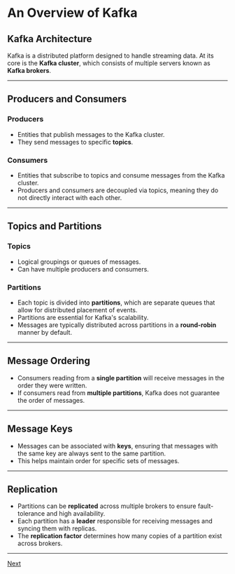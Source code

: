 # An Overview of Kafka

## Kafka Architecture
Kafka is a distributed platform designed to handle streaming data. At its core is the **Kafka cluster**, which consists of multiple servers known as **Kafka brokers**.

---

## Producers and Consumers

### Producers
- Entities that publish messages to the Kafka cluster.
- They send messages to specific **topics**.

### Consumers
- Entities that subscribe to topics and consume messages from the Kafka cluster.
- Producers and consumers are decoupled via topics, meaning they do not directly interact with each other.

---

## Topics and Partitions

### Topics
- Logical groupings or queues of messages.
- Can have multiple producers and consumers.

### Partitions
- Each topic is divided into **partitions**, which are separate queues that allow for distributed placement of events.
- Partitions are essential for Kafka's scalability.
- Messages are typically distributed across partitions in a **round-robin** manner by default.

---

## Message Ordering
- Consumers reading from a **single partition** will receive messages in the order they were written.
- If consumers read from **multiple partitions**, Kafka does not guarantee the order of messages.

---

## Message Keys
- Messages can be associated with **keys**, ensuring that messages with the same key are always sent to the same partition.
- This helps maintain order for specific sets of messages.

---

## Replication
- Partitions can be **replicated** across multiple brokers to ensure fault-tolerance and high availability.
- Each partition has a **leader** responsible for receiving messages and syncing them with replicas.
- The **replication factor** determines how many copies of a partition exist across brokers.

---
[Next](02.ProducersAndConsumers.md)